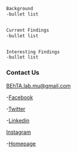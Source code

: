 ```markdown
Background
-bullet list


Current Findings
-bullet list


Interesting Findings
-bullet list
```



### Contact Us
BEhTA.lab.mu@gmail.com

-[Facebook](https://www.facebook.com/Behta-Lab-335215267116719/?modal=admin_todo_tour)

-[Twitter](https://twitter.com/BEhTA_Lab)

-[Linkedin](https://www.linkedin.com/in/behta-lab-957408180/)

[Instagram](https://www.instagram.com/behta_lab/)

-[Homepage](https://behta.github.io/BEhTA.Lab/)
